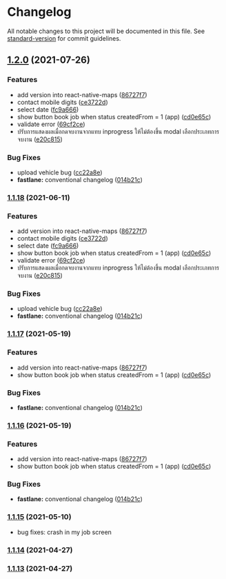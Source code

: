 # Changelog

All notable changes to this project will be documented in this file. See [standard-version](https://github.com/conventional-changelog/standard-version) for commit guidelines.

## [1.2.0](https://git-codecommit.ap-southeast-1.amazonaws.com///compare/v1.1.15...v1.2.0) (2021-07-26)


### Features

* add version into react-native-maps ([86727f7](https://git-codecommit.ap-southeast-1.amazonaws.com///commit/86727f7b9be9f98999544ceb6a24b868eaba2681))
* contact mobile digits ([ce3722d](https://git-codecommit.ap-southeast-1.amazonaws.com///commit/ce3722d9cdc73e69039cddcee826337ec4876607))
* select date ([fc9a666](https://git-codecommit.ap-southeast-1.amazonaws.com///commit/fc9a666375027638d2da3ff2f3b7adf98c93a379))
* show button book job when status createdFrom = 1 (app) ([cd0e65c](https://git-codecommit.ap-southeast-1.amazonaws.com///commit/cd0e65c10c9d677d7edd3bcdccab988b8d6cd4b1))
* validate error ([69cf2ce](https://git-codecommit.ap-southeast-1.amazonaws.com///commit/69cf2ced60aab4cbf572950e708f9cb7e53d4f3c))
* ปรับการแสดงผลเมื่อกดจบงานจากแทบ inprogress ให้ไม่ต้องขึ้น modal เลือกประเภทการจบงาน ([e20c815](https://git-codecommit.ap-southeast-1.amazonaws.com///commit/e20c815dfe8b0d72701f091de80b57452a49b66a))


### Bug Fixes

* upload vehicle bug ([cc22a8e](https://git-codecommit.ap-southeast-1.amazonaws.com///commit/cc22a8e34b4550433f6db894b7b3721f38de2cce))
* **fastlane:** conventional changelog ([014b21c](https://git-codecommit.ap-southeast-1.amazonaws.com///commit/014b21cf8c3e8055e8ea9da588aa8f9dd778beca))

### [1.1.18](https://git-codecommit.ap-southeast-1.amazonaws.com///compare/v1.1.15...v1.1.18) (2021-06-11)


### Features

* add version into react-native-maps ([86727f7](https://git-codecommit.ap-southeast-1.amazonaws.com///commit/86727f7b9be9f98999544ceb6a24b868eaba2681))
* contact mobile digits ([ce3722d](https://git-codecommit.ap-southeast-1.amazonaws.com///commit/ce3722d9cdc73e69039cddcee826337ec4876607))
* select date ([fc9a666](https://git-codecommit.ap-southeast-1.amazonaws.com///commit/fc9a666375027638d2da3ff2f3b7adf98c93a379))
* show button book job when status createdFrom = 1 (app) ([cd0e65c](https://git-codecommit.ap-southeast-1.amazonaws.com///commit/cd0e65c10c9d677d7edd3bcdccab988b8d6cd4b1))
* validate error ([69cf2ce](https://git-codecommit.ap-southeast-1.amazonaws.com///commit/69cf2ced60aab4cbf572950e708f9cb7e53d4f3c))
* ปรับการแสดงผลเมื่อกดจบงานจากแทบ inprogress ให้ไม่ต้องขึ้น modal เลือกประเภทการจบงาน ([e20c815](https://git-codecommit.ap-southeast-1.amazonaws.com///commit/e20c815dfe8b0d72701f091de80b57452a49b66a))


### Bug Fixes

* upload vehicle bug ([cc22a8e](https://git-codecommit.ap-southeast-1.amazonaws.com///commit/cc22a8e34b4550433f6db894b7b3721f38de2cce))
* **fastlane:** conventional changelog ([014b21c](https://git-codecommit.ap-southeast-1.amazonaws.com///commit/014b21cf8c3e8055e8ea9da588aa8f9dd778beca))

### [1.1.17](https://git-codecommit.ap-southeast-1.amazonaws.com///compare/v1.1.15...v1.1.17) (2021-05-19)


### Features

* add version into react-native-maps ([86727f7](https://git-codecommit.ap-southeast-1.amazonaws.com///commit/86727f7b9be9f98999544ceb6a24b868eaba2681))
* show button book job when status createdFrom = 1 (app) ([cd0e65c](https://git-codecommit.ap-southeast-1.amazonaws.com///commit/cd0e65c10c9d677d7edd3bcdccab988b8d6cd4b1))


### Bug Fixes

* **fastlane:** conventional changelog ([014b21c](https://git-codecommit.ap-southeast-1.amazonaws.com///commit/014b21cf8c3e8055e8ea9da588aa8f9dd778beca))

### [1.1.16](https://git-codecommit.ap-southeast-1.amazonaws.com///compare/v1.1.15...v1.1.16) (2021-05-19)


### Features

* add version into react-native-maps ([86727f7](https://git-codecommit.ap-southeast-1.amazonaws.com///commit/86727f7b9be9f98999544ceb6a24b868eaba2681))
* show button book job when status createdFrom = 1 (app) ([cd0e65c](https://git-codecommit.ap-southeast-1.amazonaws.com///commit/cd0e65c10c9d677d7edd3bcdccab988b8d6cd4b1))


### Bug Fixes

* **fastlane:** conventional changelog ([014b21c](https://git-codecommit.ap-southeast-1.amazonaws.com///commit/014b21cf8c3e8055e8ea9da588aa8f9dd778beca))

### [1.1.15](https://git-codecommit.ap-southeast-1.amazonaws.com///compare/v1.1.14...v1.1.15) (2021-05-10)

* bug fixes: crash in my job screen

### [1.1.14](https://git-codecommit.ap-southeast-1.amazonaws.com///compare/v1.1.13...v1.1.14) (2021-04-27)

### [1.1.13](https://git-codecommit.ap-southeast-1.amazonaws.com///compare/v1.1.12...v1.1.13) (2021-04-27)
